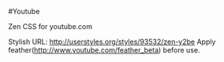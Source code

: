 #Youtube

Zen CSS for youtube.com

Stylish URL: http://userstyles.org/styles/93532/zen-y2be
Apply feather(http://www.youtube.com/feather_beta) before use.
